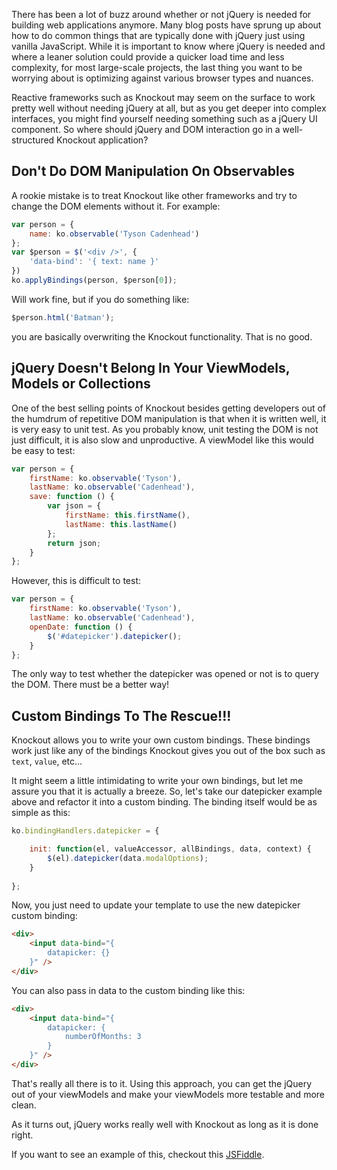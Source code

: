 There has been a lot of buzz around whether or not jQuery is needed for building web applications anymore. Many blog posts have sprung up about how to do common things that are typically done with jQuery just using vanilla JavaScript. While it is important to know where jQuery is needed and where a leaner solution could provide a quicker load time and less complexity, for most large-scale projects, the last thing you want to be worrying about is optimizing against various browser types and nuances.

Reactive frameworks such as Knockout may seem on the surface to work pretty well without needing jQuery at all, but as you get deeper into complex interfaces, you might find yourself needing something such as a jQuery UI component. So where should jQuery and DOM interaction go in a well-structured Knockout application?

<!-- more -->

## Don't Do DOM Manipulation On Observables

A rookie mistake is to treat Knockout like other frameworks and try to change the DOM elements without it. For example:

```js
var person = {
    name: ko.observable('Tyson Cadenhead')
};
var $person = $('<div />', {
    'data-bind': '{ text: name }'
})
ko.applyBindings(person, $person[0]);
```

Will work fine, but if you do something like:

```js
$person.html('Batman');
```

you are basically overwriting the Knockout functionality. That is no good.

## jQuery Doesn't Belong In Your ViewModels, Models or Collections

One of the best selling points of Knockout besides getting developers out of the humdrum of repetitive DOM manipulation is that when it is written well, it is very easy to unit test. As you probably know, unit testing the DOM is not just difficult, it is also slow and unproductive. A viewModel like this would be easy to test:

```js
var person = {
    firstName: ko.observable('Tyson'),
    lastName: ko.observable('Cadenhead'),
    save: function () {
        var json = {
            firstName: this.firstName(),
            lastName: this.lastName()
        };
        return json;
    }
};
```

However, this is difficult to test:

```js
var person = {
    firstName: ko.observable('Tyson'),
    lastName: ko.observable('Cadenhead'),
    openDate: function () {
        $('#datepicker').datepicker();
    }
};
```

The only way to test whether the datepicker was opened or not is to query the DOM. There must be a better way!

## Custom Bindings To The Rescue!!!

Knockout allows you to write your own custom bindings. These bindings work just like any of the bindings Knockout gives you out of the box such as `text`, `value`, etc...

It might seem a little intimidating to write your own bindings, but let me assure you that it is actually a breeze. So, let's take our datepicker example above and refactor it into a custom binding. The binding itself would be as simple as this:

```js
ko.bindingHandlers.datepicker = {

    init: function(el, valueAccessor, allBindings, data, context) {
        $(el).datepicker(data.modalOptions);
    }
    
};
```

Now, you just need to update your template to use the new datepicker custom binding:

```html
<div>
    <input data-bind="{
        datapicker: {}
    }" />
</div>
```

You can also pass in data to the custom binding like this:

```html
<div>
    <input data-bind="{
        datapicker: {
            numberOfMonths: 3
        }
    }" />
</div>
```

That's really all there is to it. Using this approach, you can get the jQuery out of your viewModels and make your viewModels more testable and more clean.

As it turns out, jQuery works really well with Knockout as long as it is done right.

If you want to see an example of this, checkout this [JSFiddle](http://jsfiddle.net/22f2z/).